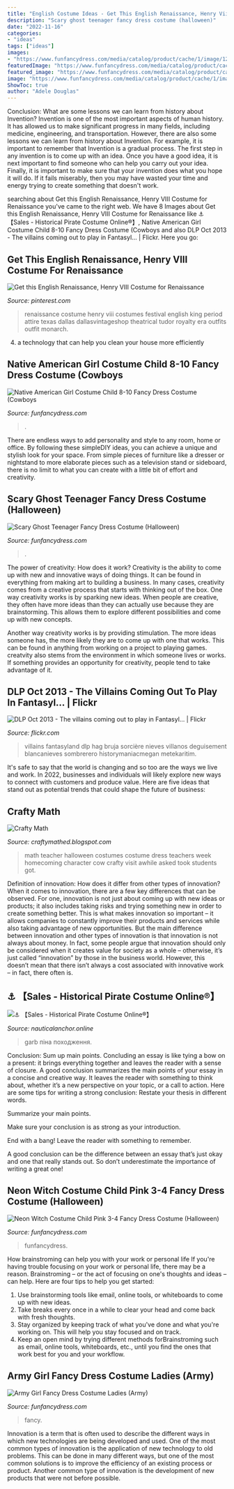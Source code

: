 ```yaml
---
title: "English Costume Ideas - Get This English Renaissance, Henry Viii Costume For Renaissance"
description: "Scary ghost teenager fancy dress costume (halloween)"
date: "2022-11-16"
categories:
- "ideas"
tags: ["ideas"]
images:
- "https://www.funfancydress.com/media/catalog/product/cache/1/image/1200x/040ec09b1e35df139433887a97daa66f/S/A/SANC_5581_b_6.jpg"
featuredImage: "https://www.funfancydress.com/media/catalog/product/cache/1/image/1200x/040ec09b1e35df139433887a97daa66f/S/A/SANC_5581_b_6.jpg"
featured_image: "https://www.funfancydress.com/media/catalog/product/cache/1/image/9df78eab33525d08d6e5fb8d27136e95/S/A/SANC_3650.jpg"
image: "https://www.funfancydress.com/media/catalog/product/cache/1/image/9df78eab33525d08d6e5fb8d27136e95/S/A/SANC_3650.jpg"
ShowToc: true
author: "Adele Douglas"
---
```



Conclusion: What are some lessons we can learn from history about Invention?
Invention is one of the most important aspects of human history. It has allowed us to make significant progress in many fields, including medicine, engineering, and transportation. However, there are also some lessons we can learn from history about Invention. For example, it is important to remember that Invention is a gradual process. The first step in any invention is to come up with an idea. Once you have a good idea, it is next important to find someone who can help you carry out your idea. Finally, it is important to make sure that your invention does what you hope it will do. If it fails miserably, then you may have wasted your time and energy trying to create something that doesn't work.

	

		
searching about Get this English Renaissance, Henry VIII Costume for Renaissance you've came to the right web. We have 8 Images about Get this English Renaissance, Henry VIII Costume for Renaissance like ⚓ 【Sales - Historical Pirate Costume Online®】, Native American Girl Costume Child 8-10 Fancy Dress Costume (Cowboys and also DLP Oct 2013 - The villains coming out to play in Fantasyl… | Flickr. Here you go:
		
    
## Get This English Renaissance, Henry VIII Costume For Renaissance

<img loading=lazy src="https://i.pinimg.com/736x/5e/b1/67/5eb1678c4ed5bbd951a1123c2278068e.jpg" onerror="this.onerror=null;this.src='https://tse1.mm.bing.net/th?id=OIP.RcVPeUyYZmp-BzdOpstMYQHaO2&amp;pid=15.1';" alt="Get this English Renaissance, Henry VIII Costume for Renaissance">

_Source: pinterest.com_

>renaissance costume henry viii costumes festival english king period attire texas dallas dallasvintageshop theatrical tudor royalty era outfits outfit monarch. 

	

4. a technology that can help you clean your house more efficiently

    
## Native American Girl Costume Child 8-10 Fancy Dress Costume (Cowboys

<img loading=lazy src="https://www.funfancydress.com/media/catalog/product/cache/1/image/1200x/040ec09b1e35df139433887a97daa66f/S/A/SANC_5581_b_6.jpg" onerror="this.onerror=null;this.src='https://tse1.mm.bing.net/th?id=OIP.aBLv9u0GvGi5ZMu-MUA2eQHaO8&amp;pid=15.1';" alt="Native American Girl Costume Child 8-10 Fancy Dress Costume (Cowboys">

_Source: funfancydress.com_

>. 

	

There are endless ways to add personality and style to any room, home or office. By following these simpleDIY ideas, you can achieve a unique and stylish look for your space. From simple pieces of furniture like a dresser or nightstand to more elaborate pieces such as a television stand or sideboard, there is no limit to what you can create with a little bit of effort and creativity.

    
## Scary Ghost Teenager Fancy Dress Costume (Halloween)

<img loading=lazy src="https://www.funfancydress.com/media/catalog/product/cache/1/image/9df78eab33525d08d6e5fb8d27136e95/S/A/SANC_3650.jpg" onerror="this.onerror=null;this.src='https://tse3.mm.bing.net/th?id=OIP.Kws0qlavAY-yzBnJNPRLwgHaJ4&amp;pid=15.1';" alt="Scary Ghost Teenager Fancy Dress Costume (Halloween)">

_Source: funfancydress.com_

>. 

	

The power of creativity: How does it work?
Creativity is the ability to come up with new and innovative ways of doing things. It can be found in everything from making art to building a business. In many cases, creativity comes from a creative process that starts with thinking out of the box.
One way creativity works is by sparking new ideas. When people are creative, they often have more ideas than they can actually use because they are brainstorming. This allows them to explore different possibilities and come up with new concepts.

Another way creativity works is by providing stimulation. The more ideas someone has, the more likely they are to come up with one that works. This can be found in anything from working on a project to playing games. creatvity also stems from the environment in which someone lives or works. If something provides an opportunity for creativity, people tend to take advantage of it.

    
## DLP Oct 2013 - The Villains Coming Out To Play In Fantasyl… | Flickr

<img loading=lazy src="https://c2.staticflickr.com/6/5523/10646832763_6dd45fdb14_b.jpg" onerror="this.onerror=null;this.src='https://tse4.mm.bing.net/th?id=OIP.j4FuyN95r_8MXsiJj92jMgHaLG&amp;pid=15.1';" alt="DLP Oct 2013 - The villains coming out to play in Fantasyl… | Flickr">

_Source: flickr.com_

>villains fantasyland dlp hag bruja sorcière nieves villanos deguisement blancanieves sombrerero historymaniacmegan metekaritim. 

	

It's safe to say that the world is changing and so too are the ways we live and work. In 2022, businesses and individuals will likely explore new ways to connect with customers and produce value. Here are five ideas that stand out as potential trends that could shape the future of business:

    
## Crafty Math

<img loading=lazy src="http://4.bp.blogspot.com/-ZD6NEuoGy-0/UnPjG2ey6pI/AAAAAAAACi4/Wf7poZn0TZQ/s1600/IMG_0138.JPG" onerror="this.onerror=null;this.src='https://tse3.mm.bing.net/th?id=OIP.RVXQXA31081m-8yuPms4gwHaJ4&amp;pid=15.1';" alt="Crafty Math">

_Source: craftymathed.blogspot.com_

>math teacher halloween costumes costume dress teachers week homecoming character cow crafty visit awhile asked took students got. 

	

Definition of innovation: How does it differ from other types of innovation?
When it comes to innovation, there are a few key differences that can be observed. For one, innovation is not just about coming up with new ideas or products; it also includes taking risks and trying something new in order to create something better. This is what makes innovation so important – it allows companies to constantly improve their products and services while also taking advantage of new opportunities.
But the main difference between innovation and other types of innovation is that innovation is not always about money. In fact, some people argue that innovation should only be considered when it creates value for society as a whole – otherwise, it’s just called “innovation” by those in the business world. However, this doesn’t mean that there isn’t always a cost associated with innovative work – in fact, there often is.

    
## ⚓ 【Sales - Historical Pirate Costume Online®】

<img loading=lazy src="https://nauticalanchor.online/wp-content/uploads/2020/01/historical-pirate-costume.jpg" onerror="this.onerror=null;this.src='https://tse3.mm.bing.net/th?id=OIP.Bepu7N8b74qTOHHwe38lKAHaNs&amp;pid=15.1';" alt="⚓ 【Sales - Historical Pirate Costume Online®】">

_Source: nauticalanchor.online_

>garb піна походження. 

	

Conclusion: Sum up main points.
Concluding an essay is like tying a bow on a present: it brings everything together and leaves the reader with a sense of closure. A good conclusion summarizes the main points of your essay in a concise and creative way. It leaves the reader with something to think about, whether it’s a new perspective on your topic, or a call to action. Here are some tips for writing a strong conclusion:
 Restate your thesis in different words.

Summarize your main points.

Make sure your conclusion is as strong as your introduction.

End with a bang! Leave the reader with something to remember.

A good conclusion can be the difference between an essay that’s just okay and one that really stands out. So don’t underestimate the importance of writing a great one!

    
## Neon Witch Costume Child Pink 3-4 Fancy Dress Costume (Halloween)

<img loading=lazy src="https://www.funfancydress.com/media/catalog/product/cache/1/image/1200x/040ec09b1e35df139433887a97daa66f/S/A/SANC_3687_b_5.jpg" onerror="this.onerror=null;this.src='https://tse1.mm.bing.net/th?id=OIP.IO8nXYaLwMlzGB69XEzmAQAAAA&amp;pid=15.1';" alt="Neon Witch Costume Child Pink 3-4 Fancy Dress Costume (Halloween)">

_Source: funfancydress.com_

>funfancydress. 

	

How brainstroming can help you with your work or personal life
If you're having trouble focusing on your work or personal life, there may be a reason. Brainstroming – or the act of focusing on one's thoughts and ideas – can help. Here are four tips to help you get started: 
1. Use brainstorming tools like email, online tools, or whiteboards to come up with new ideas. 
2. Take breaks every once in a while to clear your head and come back with fresh thoughts. 
3. Stay organized by keeping track of what you've done and what you're working on. This will help you stay focused and on track. 
4. Keep an open mind by trying different methods forBrainstroming such as email, online tools, whiteboards, etc., until you find the ones that work best for you and your workflow.

    
## Army Girl Fancy Dress Costume Ladies (Army)

<img loading=lazy src="https://www.funfancydress.com/media/catalog/product/cache/1/image/1200x/040ec09b1e35df139433887a97daa66f/f/u/fun2163_1.jpg" onerror="this.onerror=null;this.src='https://tse3.mm.bing.net/th?id=OIP.Yi0PEULo-P3eLEST7XT30wHaOv&amp;pid=15.1';" alt="Army Girl Fancy Dress Costume Ladies (Army)">

_Source: funfancydress.com_

>fancy. 

	

Innovation is a term that is often used to describe the different ways in which new technologies are being developed and used. One of the most common types of innovation is the application of new technology to old problems. This can be done in many different ways, but one of the most common solutions is to improve the efficiency of an existing process or product. Another common type of innovation is the development of new products that were not before possible.

